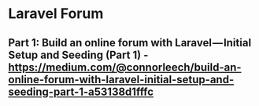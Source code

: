 Laravel Forum
===

## Part 1: Build an online forum with Laravel — Initial Setup and Seeding (Part 1) - https://medium.com/@connorleech/build-an-online-forum-with-laravel-initial-setup-and-seeding-part-1-a53138d1fffc

